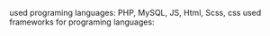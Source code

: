 used programing languages: PHP, MySQL, JS, Html, Scss, css
used frameworks for programing languages:
